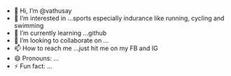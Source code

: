 - 👋 Hi, I’m @vathusay
- 👀 I’m interested in ...sports especially indurance like running, cycling and swimming
- 🌱 I’m currently learning ...github 
- 💞️ I’m looking to collaborate on ...
- 📫 How to reach me ...just hit me on my FB and IG
- 😄 Pronouns: ...
- ⚡ Fun fact: ...

<!---
vathusay/vathusay is a ✨ special ✨ repository because its `README.md` (this file) appears on your GitHub profile.
You can click the Preview link to take a look at your changes.
--->
